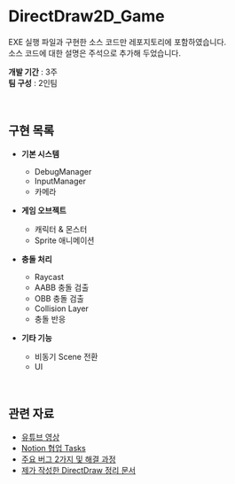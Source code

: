 # DirectDraw2D_Game

EXE 실행 파일과 구현한 소스 코드만 레포지토리에 포함하였습니다.  
소스 코드에 대한 설명은 주석으로 추가해 두었습니다.  

**개발 기간** : 3주  
**팀 구성** : 2인팀

<br>

## 구현 목록

- **기본 시스템**
  - DebugManager
  - InputManager
  - 카메라

- **게임 오브젝트**
  - 캐릭터 & 몬스터
  - Sprite 애니메이션

- **충돌 처리**
  - Raycast
  - AABB 충돌 검출
  - OBB 충돌 검출
  - Collision Layer
  - 충돌 반응

- **기타 기능**
  - 비동기 Scene 전환
  - UI

<br>

## 관련 자료

- [유튜브 영상](https://youtu.be/iQB3RYAKHIA?si=Pz4x_eIdLN7srZDO)
- [Notion 협업 Tasks](https://shrub-syzygy-318.notion.site/19f325f2d2b280b6a45ec73c74edda11?v=19f325f2d2b280229681000c7a001518)
- [주요 버그 2가지 및 해결 과정](https://shrub-syzygy-318.notion.site/1a9325f2d2b2809e85fae47917b4fcf8)
- [제가 작성한 DirectDraw 정리 문서](https://wandering-rumba-865.notion.site/DirectDraw-197aba645d3280978479fd0b73652cac)
